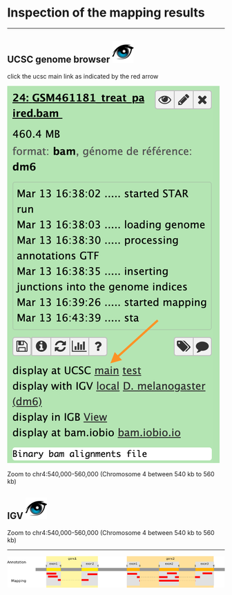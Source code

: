 # Inspection of the mapping results

----
## UCSC genome browser  ![](images/oeil.png)

click the ucsc main link as indicated by the red arrow


![](images/ucsc.png)

Zoom to chr4:540,000-560,000 (Chromosome 4 between 540 kb to 560 kb)


## IGV  ![](images/oeil.png)

Zoom to chr4:540,000-560,000 (Chromosome 4 between 540 kb to 560 kb)

----
![](images/gene_counting.png)
